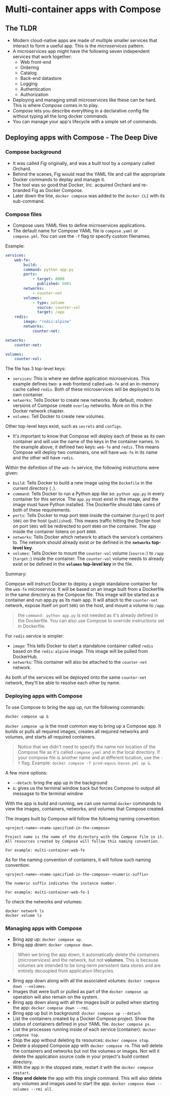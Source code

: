 ﻿# Multi-container apps with Compose

## The TLDR

- Modern cloud-native apps are made of multiple smaller services that interact to form a useful app. This is the *microservices* pattern.
- A microservices app might have the following seven independent services that work together:
	- Web front-end
	- Ordering
	- Catalog
	- Back-end datastore
	- Logging
	- Authentication
	- Authorization
- Deploying and managing small microservices like these can be hard. This is where *Compose* comes in to play.
- *Compose* lets you describe everything in a declarative config file without typing all the long docker commands.
- You can manage your app's lifecycle with a simple set of commands.

## Deploying apps with Compose - The Deep Dive

### Compose background

- It was called *Fig* originally, and was a built tool by a company called Orchard.
- Behind the scenes, Fig would read the YAML file and call the appropriate Docker commands to deplay and manage it.
- The tool was so good that Docker, Inc. acquired Orchard and re-branded Fig as Docker Compose.
- Later down the line, `docker compose` was added to the `docker CLI` with its sub-command.

### Compose files

- Compose uses YAML files to define microservices applications.
- The default name for Compose YAML file is `compose.yaml` or `compose.yml`. You can use the `-f` flag to specify custom filenames.

Example:

```yaml
services:
	web-fe:
		build: .
		command: python app.py
		ports:
			- target: 8080
			  published: 5001
		networks:
			- counter-net
		volumes:
			- type: volume
			  source: counter-vol
			  target: /app
	redis:
		image: "redis:alpine"
		networks:
			counter-net:

networks:
	counter-net:

volumes:
	counter-vol:
```

The file has 3 top-level keys:

- `services`: This is where we define application microservices. This example defines two: a web frontend called `web-fe` and an in-memory cache called `redis`. Both of these microservices will be deployed to its own container.
- `networks`: Tells Docker to create new networks. By default, modern versions of Compose create `overlay` networks. More on this in the Docker network chapter.
- `volumes`: Tell Docker to create new volumes.

Other top-level keys exist, such as `secrets` and `configs`.

- It's important to know that Compose will deploy each of these as its own container and will use the name of the keys in the container names. In the example above, it defined two keys: `web-fe` and `redis`. This means Compose will deploy two containers, one will have `web-fe` in its name and the other will have `redis`.

Within the definition of the `web-fe` service, the following instructions were given:

- `build`: Tells Docker to build a new image using the `Dockefile` in the current directory (`.`).
- `command`: Tells Docker to run a Python app like so: `python app.py` in every container for this service. The `app.py` must exist in the image, and the image must have Python installed. The Dockerfile should take cares of both of these requirements.
- `ports`: Tells Docker to map port `8080` inside the container (`target`) to port `5001` on the host (`published`). This means traffic hitting the Docker host on port `5001` will be redirected to port `8080` on the container. The app inside the container listens on port `8080`.
- `networks`: Tells Docker which network to attach the service's containers to. The network should already exist or be defined in the **`networks` top-level key**.
- `volumes`: Tells Docker to mount the `counter-vol` volume (`source:`) to `/app` (`target:`) inside the container. The `counter-vol` volume needs to already exist or be defined in the **`volumes` top-level key** in the file.

Summary:

Compose will instruct Docker to deploy a single standalone container for the `web-fe` microservice. It will be based on an image built from a Dockerfile in the same directory as the Compose file. This image will be started as a container and run app.py as its main app. It will attach to the `counter-net` network, expose itself on port `5001` on the host, and mount a volume to `/app`.

> the `command: python app.py` is not needed as it's already defined in the Dockerfile. You can also use Compose to override instructions set in Dockerfile.

For `redis` service is simpler:

- `image`: This tells Docker to start a standalone container called `redis` based on the `redis:alpine` image. This image will be pulled from DockerHub.
- `networks`: This container will also be attached to the `counter-net` network.

As both of the services will be deployed onto the same `counter-net` network, they'll be able to resolve each other by name.

### Deploying apps with Compose

To use Compose to bring the app up, run the following commands:

```shell
docker compose up &
```

`docker compose up` is the most common way to bring up a Compose app. It builds or pulls all required images, creates all required networks and volumes, and starts all required containers.

> Notice that we didn't need to specify the name nor location of the Compose file as it's called `compose.yaml` and in the local directory. If your compose file is another name and at different location, use the `-f` flag. Example: `docker compose -f prod-equus-basse.yml up &`.

A few more options:

- `--detach`: bring the app up in the background
- `&`: gives us the terminal window back but forces Compose to output all messagse to the terminal window

With the app is build and running, we can use normal `docker` commands to view the images, containers, networks, and volumes that Compose created.

The images built by Compose will follow the following naming convention:

```text
<project-name>-<name-specified-in-the-compose>

Project name is the name of the directory with the Compose file in it. All resources created by Compose will follow this naming convention.

For example: multi-container-web-fe
```

As for the naming convention of containers, it will follow such naming convention:

```text
<project-name>-<name-specified-in-the-compose>-<numeric-suffix>

The numeric suffix indicates the instance number.

For example: multi-container-web-fe-1
```

To check the networks and volumes:

```shell
docker network ls
docker volume ls
```

### Managing apps with Compose

- Bring app up: `docker compose up`.
- Bring app down: `docker compose down`.

> When we bring the app down, it automatically delete the containers (microservices) and the network, but not **volumes**. This is because volumes are intended to be long-term persistent data stores and are entirely decoupled from application lifecycles.

- Bring app down along with all the associated volumes: `docker compose down --volumes`.
- Images that were built or pulled as part of the `docker compose up` operation will also remain on the system.
- Bring app down along with all the images built or pulled when starting the app: `docker compose down --rmi`.
- Bring app up but in background: `docker compose up --detach`
- List the containers created by a Docker Compose project. Show the status of containers defined in your YAML file. `docker compose ps`.
- List the processes running inside of each service (container): `docker compose top`.
- Stop the app without deleting its resources: `docker compose stop`.
- Delete a stopped Compose app with `docker compose rm`. This will delete the containers and networks but not the volumes or images. Nor will it delete the application source code in your project's build context directory.
- With the app in the stopped state, restart it with the `docker compose restart`.
- **Stop and delete** the app with this single command. This will also delete any volumes and images used to start the app. `docker compose down --volumes --rmi all`.
